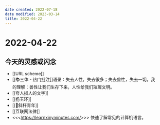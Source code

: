 ```yaml
---
date created: 2022-07-18
date modified: 2023-03-14
title: 2022-04-22
---
```


# 2022-04-22

## 今天的灵感或闪念

- [[URL scheme]]
- [[📚三体 - 热门批注]]语录：失去人性，失去很多；失去兽性，失去一切。我的理解：兽性让我们生存下来，人性给我们璀璨文明。
- [[夸人损人的文字]]
- [[杨玉环]]
- [[🐤斜杆青年]]
- [[互联网法律]]
- <<<<https://learnxinyminutes.com/>>>> 快速了解常见的计算机语言。
